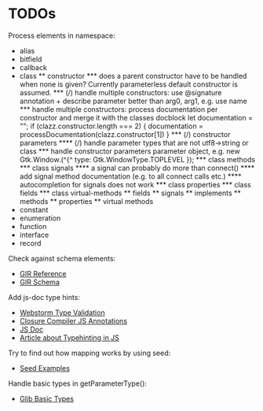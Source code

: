 # TODOs

Process elements in namespace:
* alias
* bitfield
* callback
* class
** constructor
*** does a parent constructor have to be handled when none is given? Currently parameterless default constructor is assumed.
*** (/) handle multiple constructors: use @signature annotation + describe parameter better than arg0, arg1, e.g. use name
*** handle multiple constructors: process documentation per constructor and merge it with the classes docblock
    let documentation = "";
    if (clazz.constructor.length === 2) {
        documentation = processDocumentation(clazz.constructor[1])
    }
*** (/) constructor parameters
**** (/) handle parameter types that are not utf8->string or class
*** handle constructor parameters parameter object, e.g. new Gtk.Window.(^{^ type: Gtk.WindowType.TOPLEVEL });
*** class methods
*** class signals
**** a signal can probably do more than connect()
**** add signal method documentation (e.g. to all connect calls etc.)
**** autocompletion for signals does not work
*** class properties
*** class fields
*** class virtual-methods
** fields
** signals
** implements
** methods
** properties
** virtual methods
* constant
* enumeration
* function
* interface
* record

Check against schema elements:
* [GIR Reference](https://github.com/GNOME/gobject-introspection/blob/master/docs/reference/gi-gir-reference.xml)
* [GIR Schema](https://github.com/shana/bindinator/blob/master/scheme/gir.xsd)

Add js-doc type hints:
* [Webstorm Type Validation](https://blog.jetbrains.com/webstorm/2012/10/validating-javascript-code-with-jsdoc-types-annotations/)
* [Closure Compiler JS Annotations](https://github.com/google/closure-compiler/wiki/Annotating-JavaScript-for-the-Closure-Compiler)
* [JS Doc](http://usejsdoc.org/index.html)
* [Article about Typehinting in JS](https://strongloop.com/strongblog/type-hinting-in-javascript/)

Try to find out how mapping works by using seed:
* [Seed Examples](https://github.com/GNOME/seed-examples)

Handle basic types in getParameterType():
* [Glib Basic Types](https://developer.gnome.org/glib/stable/glib-Basic-Types.html)
